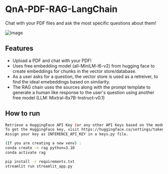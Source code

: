 # QnA-PDF-RAG-LangChain
Chat with your PDF files and ask the most specific questions about them!

![image](https://github.com/yasinda-s/QnA-PDF-RAG-LangChain/assets/60426941/c7173672-8cc0-4afd-bec0-877d6180f09c)

## Features

- Upload a PDF and chat with your PDF!
- Uses free embedding model (all-MiniLM-l6-v2) from hugging face to create embeddings for chunks in the vector store/database.
- As a user asks for a question, the vector store is used as a retreiver, to find the ideal emebeddings based on similarity. 
- The RAG chain uses the sources along with the prompt template to generate a human like response to the user's question using another free model (LLM: Mixtral-8x7B-Instruct-v0.1)

## How to run

```sh
Retrieve a HuggingFace API Key (or any other API Keys based on the models you use: OpenAI, Gemini, etc).
To get the HuggingFace key, visit https://huggingface.co/settings/tokens.
Assign your key as INFERENCE_API_KEY in a keys.py file.

(If you are creating a new venv) :
conda create -n rag python=3.10
conda activate rag

pip install -r requirements.txt
streamlit run streamlit_app.py
```
